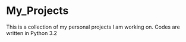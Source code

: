 My_Projects
===========

This is a collection of my personal projects I am working on. 
Codes are written in Python 3.2
